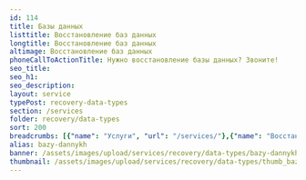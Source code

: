```yaml
---
id: 114
title: Базы данных
listtitle: Восстановление баз данных
longtitle: Восстановление баз данных
altimage: Восстановление баз данных
phoneCallToActionTitle: Нужно восстановление базы данных? Звоните!
seo_title: 
seo_h1: 
seo_description: 
layout: service
typePost: recovery-data-types
section: /services
folder: recovery/data-types
sort: 200
breadcrumbs: [{"name": "Услуги", "url": "/services/"},{"name": "Восстановление данных", "url": "/services/recovery/"},{"name": "Типы данных", "url":  "/services/recovery/data-types/"}]
alias: bazy-dannykh
banner: /assets/images/upload/services/recovery/data-types/bazy-dannykh.jpg
thumbnail: /assets/images/upload/services/recovery/data-types/thumb_bazy-dannykh.jpg
---
```

